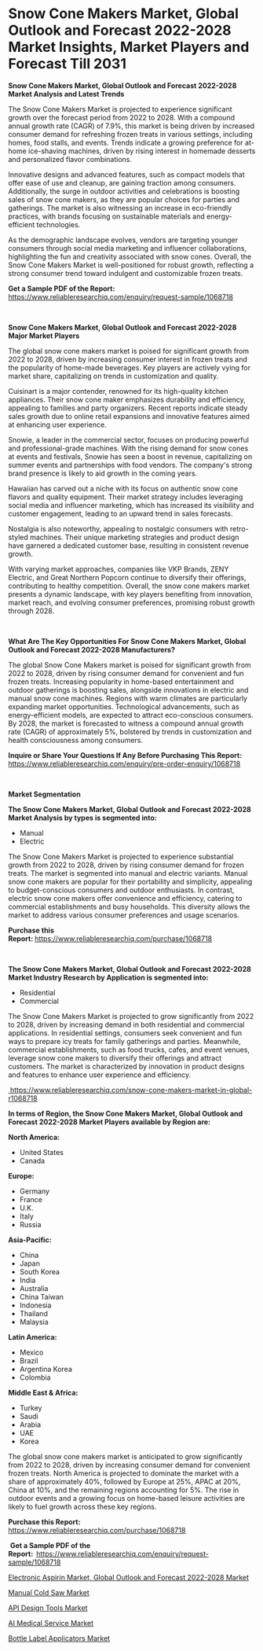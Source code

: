 <p><h1>Snow Cone Makers Market, Global Outlook and Forecast 2022-2028 Market Insights, Market Players and Forecast Till 2031</h1></p><p><strong>Snow Cone Makers Market, Global Outlook and Forecast 2022-2028 Market Analysis and Latest Trends</strong></p>
<p><p>The Snow Cone Makers Market is projected to experience significant growth over the forecast period from 2022 to 2028. With a compound annual growth rate (CAGR) of 7.9%, this market is being driven by increased consumer demand for refreshing frozen treats in various settings, including homes, food stalls, and events. Trends indicate a growing preference for at-home ice-shaving machines, driven by rising interest in homemade desserts and personalized flavor combinations.</p><p>Innovative designs and advanced features, such as compact models that offer ease of use and cleanup, are gaining traction among consumers. Additionally, the surge in outdoor activities and celebrations is boosting sales of snow cone makers, as they are popular choices for parties and gatherings. The market is also witnessing an increase in eco-friendly practices, with brands focusing on sustainable materials and energy-efficient technologies.</p><p>As the demographic landscape evolves, vendors are targeting younger consumers through social media marketing and influencer collaborations, highlighting the fun and creativity associated with snow cones. Overall, the Snow Cone Makers Market is well-positioned for robust growth, reflecting a strong consumer trend toward indulgent and customizable frozen treats.</p></p>
<p><strong>Get a Sample PDF of the Report:&nbsp;</strong> <a href="https://www.reliableresearchiq.com/enquiry/request-sample/1068718">https://www.reliableresearchiq.com/enquiry/request-sample/1068718</a></p>
<p>&nbsp;</p>
<p><strong>Snow Cone Makers Market, Global Outlook and Forecast 2022-2028 Major Market Players</strong></p>
<p><p>The global snow cone makers market is poised for significant growth from 2022 to 2028, driven by increasing consumer interest in frozen treats and the popularity of home-made beverages. Key players are actively vying for market share, capitalizing on trends in customization and quality.</p><p>Cuisinart is a major contender, renowned for its high-quality kitchen appliances. Their snow cone maker emphasizes durability and efficiency, appealing to families and party organizers. Recent reports indicate steady sales growth due to online retail expansions and innovative features aimed at enhancing user experience.</p><p>Snowie, a leader in the commercial sector, focuses on producing powerful and professional-grade machines. With the rising demand for snow cones at events and festivals, Snowie has seen a boost in revenue, capitalizing on summer events and partnerships with food vendors. The company's strong brand presence is likely to aid growth in the coming years.</p><p>Hawaiian has carved out a niche with its focus on authentic snow cone flavors and quality equipment. Their market strategy includes leveraging social media and influencer marketing, which has increased its visibility and customer engagement, leading to an upward trend in sales forecasts.</p><p>Nostalgia is also noteworthy, appealing to nostalgic consumers with retro-styled machines. Their unique marketing strategies and product design have garnered a dedicated customer base, resulting in consistent revenue growth.</p><p>With varying market approaches, companies like VKP Brands, ZENY Electric, and Great Northern Popcorn continue to diversify their offerings, contributing to healthy competition. Overall, the snow cone makers market presents a dynamic landscape, with key players benefiting from innovation, market reach, and evolving consumer preferences, promising robust growth through 2028.</p></p>
<p>&nbsp;</p>
<p><strong>What Are The Key Opportunities For Snow Cone Makers Market, Global Outlook and Forecast 2022-2028 Manufacturers?</strong></p>
<p><p>The global Snow Cone Makers market is poised for significant growth from 2022 to 2028, driven by rising consumer demand for convenient and fun frozen treats. Increasing popularity in home-based entertainment and outdoor gatherings is boosting sales, alongside innovations in electric and manual snow cone machines. Regions with warm climates are particularly expanding market opportunities. Technological advancements, such as energy-efficient models, are expected to attract eco-conscious consumers. By 2028, the market is forecasted to witness a compound annual growth rate (CAGR) of approximately 5%, bolstered by trends in customization and health consciousness among consumers.</p></p>
<p><strong>Inquire or Share Your Questions If Any Before Purchasing This Report:</strong> <a href="https://www.reliableresearchiq.com/enquiry/pre-order-enquiry/1068718">https://www.reliableresearchiq.com/enquiry/pre-order-enquiry/1068718</a></p>
<p>&nbsp;</p>
<p><strong>Market Segmentation</strong></p>
<p><strong>The Snow Cone Makers Market, Global Outlook and Forecast 2022-2028 Market Analysis by types is segmented into:</strong></p>
<p><ul><li>Manual</li><li>Electric</li></ul></p>
<p><p>The Snow Cone Makers Market is projected to experience substantial growth from 2022 to 2028, driven by rising consumer demand for frozen treats. The market is segmented into manual and electric variants. Manual snow cone makers are popular for their portability and simplicity, appealing to budget-conscious consumers and outdoor enthusiasts. In contrast, electric snow cone makers offer convenience and efficiency, catering to commercial establishments and busy households. This diversity allows the market to address various consumer preferences and usage scenarios.</p></p>
<p><strong>Purchase this Report:&nbsp;</strong><a href="https://www.reliableresearchiq.com/purchase/1068718">https://www.reliableresearchiq.com/purchase/1068718</a></p>
<p>&nbsp;</p>
<p><strong>The Snow Cone Makers Market, Global Outlook and Forecast 2022-2028 Market Industry Research by Application is segmented into:</strong></p>
<p><ul><li>Residential</li><li>Commercial</li></ul></p>
<p><p>The Snow Cone Makers Market is projected to grow significantly from 2022 to 2028, driven by increasing demand in both residential and commercial applications. In residential settings, consumers seek convenient and fun ways to prepare icy treats for family gatherings and parties. Meanwhile, commercial establishments, such as food trucks, cafes, and event venues, leverage snow cone makers to diversify their offerings and attract customers. The market is characterized by innovation in product designs and features to enhance user experience and efficiency.</p></p>
<p><a href="https://www.reliableresearchiq.com/snow-cone-makers-market-in-global-r1068718">&nbsp;https://www.reliableresearchiq.com/snow-cone-makers-market-in-global-r1068718</a></p>
<p><strong>In terms of Region, the Snow Cone Makers Market, Global Outlook and Forecast 2022-2028 Market Players available by Region are:</strong></p>
<p>
    <p> <strong> North America: </strong>
        <ul>
            <li>United States</li>
            <li>Canada</li>
        </ul>
        </p> 
    <p> <strong> Europe: </strong>
        <ul>
            <li>Germany</li>
            <li>France</li>
            <li>U.K.</li>
            <li>Italy</li>
            <li>Russia</li>
        </ul>
        </p> 
    <p> <strong> Asia-Pacific: </strong>
        <ul>
            <li>China</li>
            <li>Japan</li>
            <li>South Korea</li>
            <li>India</li>
            <li>Australia</li>
            <li>China Taiwan</li>
            <li>Indonesia</li>
            <li>Thailand</li>
            <li>Malaysia</li>
        </ul>
        </p> 
    <p> <strong> Latin America: </strong>
        <ul>
            <li>Mexico</li>
            <li>Brazil</li>
            <li>Argentina Korea</li>
            <li>Colombia</li>
        </ul>
        </p> 
    <p> <strong> Middle East & Africa: </strong>
        <ul>
            <li>Turkey</li>
            <li>Saudi</li>
            <li>Arabia</li>
            <li>UAE</li>
            <li>Korea</li>
        </ul>
    </p>
    </p>
<p><p>The global snow cone makers market is anticipated to grow significantly from 2022 to 2028, driven by increasing consumer demand for convenient frozen treats. North America is projected to dominate the market with a share of approximately 40%, followed by Europe at 25%, APAC at 20%, China at 10%, and the remaining regions accounting for 5%. The rise in outdoor events and a growing focus on home-based leisure activities are likely to fuel growth across these key regions.</p></p>
<p><strong>Purchase this Report: </strong><a href="https://www.reliableresearchiq.com/purchase/1068718">https://www.reliableresearchiq.com/purchase/1068718</a></p>
<p>&nbsp;<strong>Get a Sample PDF of the Report:&nbsp;&nbsp;</strong><a href="https://www.reliableresearchiq.com/enquiry/request-sample/1068718">https://www.reliableresearchiq.com/enquiry/request-sample/1068718</a></p>
<p><strong></strong></p>
<p><p><a href="https://github.com/dlwlxxqs71/Market-Research-Report-List-1/blob/main/electronic-aspirin-market-global-outlook-and-forecast-2022-2028-market.md">Electronic Aspirin Market, Global Outlook and Forecast 2022-2028 Market</a></p><p><a href="https://www.linkedin.com/pulse/manual-cold-saw-market-forecasts-trends-impact-analysis-2024-jypse?trackingId=RRsDMKwMTQ%2BrXefXiFGV8A%3D%3D">Manual Cold Saw Market</a></p><p><a href="https://www.linkedin.com/pulse/global-api-design-tools-market-trends-insights-growth-opportunities-qf56e?trackingId=kx4YiZ1uTVGhnOgcWtYOfg%3D%3D">API Design Tools Market</a></p><p><a href="https://www.linkedin.com/pulse/global-ai-medical-service-market-exploring-share-trends-future-opdwe?trackingId=r8shYVGDSL%2B%2Bbj3hrk5IVQ%3D%3D">AI Medical Service Market</a></p><p><a href="https://www.linkedin.com/pulse/bottle-label-applicators-market-report-product-type-less-than-u3gpe?trackingId=%2Fue4DIjlTe6Ducrpe9anpw%3D%3D">Bottle Label Applicators Market</a></p></p>